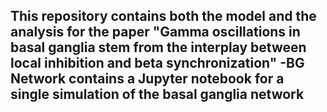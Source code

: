 This repository contains both the model and the analysis for the paper "Gamma oscillations in basal ganglia stem from the interplay between local inhibition and beta synchronization"
-BG Network contains a Jupyter notebook for a single simulation of the basal ganglia network
-
